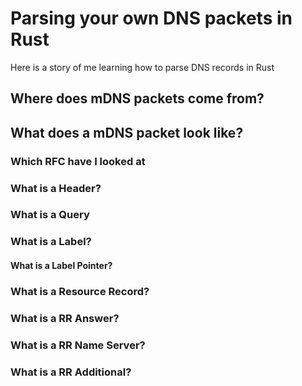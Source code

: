 # Parsing your own DNS packets in Rust

Here is a story of me learning how to parse DNS records in Rust

## Where does mDNS packets come from?

## What does a mDNS packet look like?

### Which RFC have I looked at

### What is a Header?

### What is a Query

### What is a Label?

#### What is a Label Pointer?

### What is a Resource Record?

### What is a RR Answer?

### What is a RR Name Server?

### What is a RR Additional?
